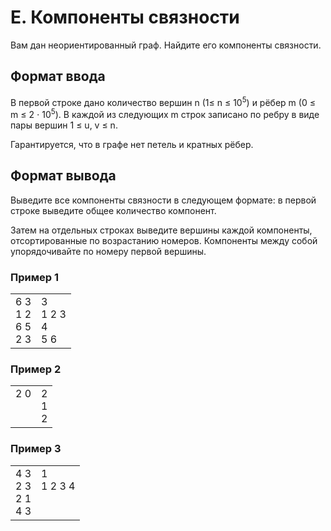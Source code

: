 # E. Компоненты связности

Вам дан неориентированный граф. Найдите его компоненты связности.

## Формат ввода

В первой строке дано количество вершин n (1≤ n ≤ 10<sup>5</sup>) и рёбер m (0 ≤ m ≤ 2 ⋅ 10<sup>5</sup>). В каждой из следующих m строк записано по ребру в виде пары вершин 1 ≤ u, v ≤ n.

Гарантируется, что в графе нет петель и кратных рёбер.

## Формат вывода

Выведите все компоненты связности в следующем формате: в первой строке выведите общее количество компонент.

Затем на отдельных строках выведите вершины каждой компоненты, отсортированные по возрастанию номеров. Компоненты между собой упорядочивайте по номеру первой вершины.

### Пример 1

<table><tr>
<td>
6 3<br>
1 2<br>
6 5<br>
2 3
</td>
<td>
3<br>
1 2 3 <br>
4 <br>
5 6 
</td>
</tr></table>

### Пример 2

<table><tr>
<td>
2 0<br>
<br>
<br>
</td>
<td>
2<br>
1 <br>
2 
</td>
</tr></table>

### Пример 3

<table><tr>
<td>
4 3<br>
2 3<br>
2 1<br>
4 3
</td>
<td>
1<br>
1 2 3 4 <br>
<br>
<br>
</td>
</tr></table>

